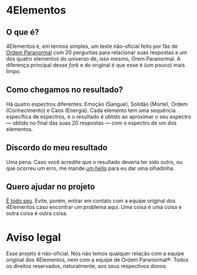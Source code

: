 # 4Elementos
## O que é?
4Elementos é, em termos simples, um teste não-oficial feito por fãs de [Ordem Paranormal](https://ordemparanormal.com.br/,) com 20 perguntas para relacionar suas respostas a um dos quatro elementos do universo de, isso mesmo, Orem Paranormal. A diferença principal desse *fork* e do original é que esse é (um pouco) mais limpo.

## Como chegamos no resultado?
Há quatro espectros diferentes: Emoção (Sangue), Solidão (Morte), Ordem (Conhecimento) e Caos (Energia). Cada elemento tem uma sequência específica de espectros, e o resultado é obtido ao aproximar o seu espectro — obtido no final das suas 20 respostas — com o espectro de um dos elementos.

## Discordo do meu resultado
Uma pena. Caso você acredite que o resultado deveria ter sido outro, ou que ocorreu um erro, me mande [um hello](https://github.com/StrawberryMaster/4elementos/issues) para eu dar uma olhadinha.

## Quero ajudar no projeto
[É todo seu](https://github.com/StrawberryMaster/4elementos/pulls). Evite, porém, entrar em contato com a equipe original dos 4Elementos caso encontrar um problema aqui. Uma coisa é uma coisa e outra coisa é outra coisa.

# Aviso legal
Esse projeto é não-oficial. Nós não temos qualquer relação com a equipe original dos 4Elementos, nem com a equipe de Ordem Paranormal®. Todos os direitos reservados, naturalmente, aos seus respectivos donos.